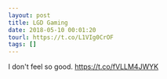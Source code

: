 ```yaml
---
layout: post
title: LGD Gaming
date: 2018-05-10 00:01:20
tourl: https://t.co/L1VIg0CrOF
tags: []
---
```

I don't feel so good. https://t.co/fVLLM4JWYK